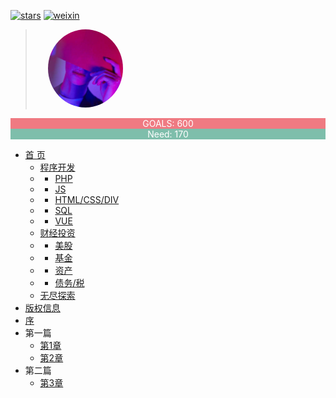 [![stars](https://badgen.net/github/stars/Q-Angelo/Nodejs-Roadmap?icon=github&color=4ab8a1)](https://github.com/Q-Angelo/Nodejs-Roadmap) 
[![weixin](https://badgen.net/badge/徽章/homepage/green)](https://badgen.net/)

> <img width="120px" style="margin-left:20px;border-radius:50%"  src="timg.jpg?x-oss-process=style/may">

<div  style="background-color: #ef7a82;color:white;text-align:center">GOALS: 600 </div>
<div  style="background-color: #7ebeab;color:white;text-align:center">Need: 170 </div>

* [首 页](/)
  * [程序开发](?id=Headline2)
  * *  [PHP](?id=Headline)  
  * *  [JS](?id=Headline2)  
  * *  [HTML/CSS/DIV](?id=Headline2) 
  * *  [SQL](?id=Headline2)   
  * *  [VUE](?id=Headline2)   
  * [财经投资](?id=Headline)
  * *  [美股](?id=Headline)  
  * *  [基金](?id=Headline2)  
  * *  [资产](?id=Headline)  
  * *  [债务/税](?id=Headline2)   
  * [无尽探索](?id=Headline2)
* [版权信息](copyright)
* [序](preface)
* 第一篇
  * [第1章](a/1)
  * [第2章](a/2)
* 第二篇
  * [第3章](b/3)
